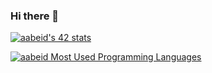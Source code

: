 ### Hi there 👋

[![aabeid's 42 stats](https://badge.mediaplus.ma/darkblue/aabeid)](https://github.com/oakoudad/badge42)

[![aabeid Most Used Programming Languages](https://github-readme-stats.vercel.app/api/top-langs/?username=AmineAbeidDev&layout=compact&hide_border=true&theme=darcula&bg_color=00000000&langs_count=6)](https://github.com/AmineAbeidDev)
